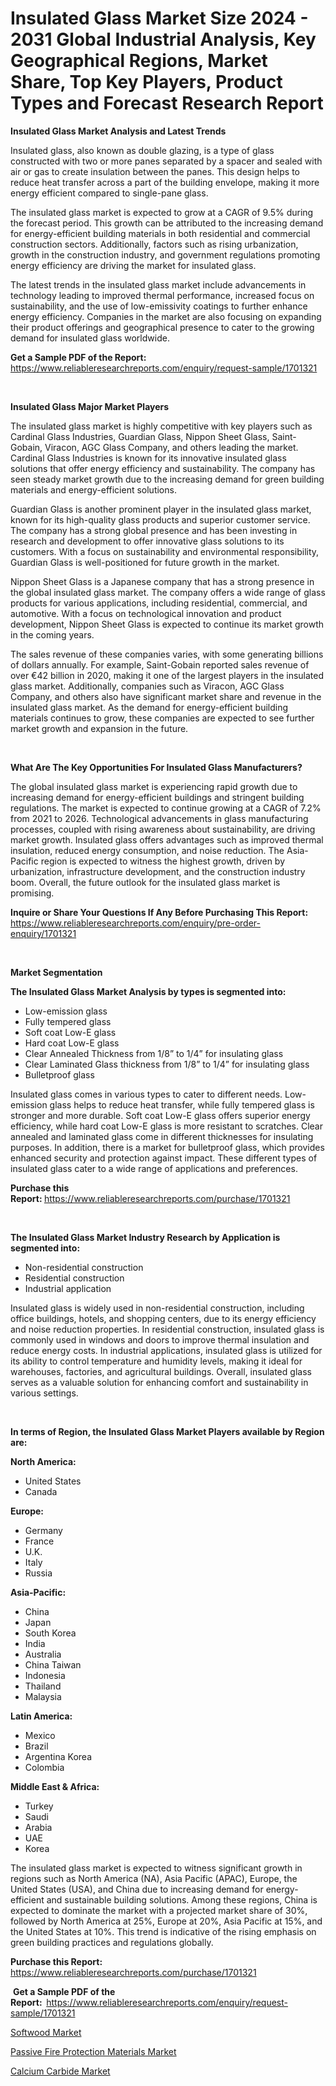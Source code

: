 <p><h1>Insulated Glass Market Size 2024 - 2031 Global Industrial Analysis, Key Geographical Regions, Market Share, Top Key Players, Product Types and Forecast Research Report</h1></p><p><strong>Insulated Glass Market Analysis and Latest Trends</strong></p>
<p><p>Insulated glass, also known as double glazing, is a type of glass constructed with two or more panes separated by a spacer and sealed with air or gas to create insulation between the panes. This design helps to reduce heat transfer across a part of the building envelope, making it more energy efficient compared to single-pane glass.</p><p>The insulated glass market is expected to grow at a CAGR of 9.5% during the forecast period. This growth can be attributed to the increasing demand for energy-efficient building materials in both residential and commercial construction sectors. Additionally, factors such as rising urbanization, growth in the construction industry, and government regulations promoting energy efficiency are driving the market for insulated glass.</p><p>The latest trends in the insulated glass market include advancements in technology leading to improved thermal performance, increased focus on sustainability, and the use of low-emissivity coatings to further enhance energy efficiency. Companies in the market are also focusing on expanding their product offerings and geographical presence to cater to the growing demand for insulated glass worldwide.</p></p>
<p><strong>Get a Sample PDF of the Report:&nbsp;</strong> <a href="https://www.reliableresearchreports.com/enquiry/request-sample/1701321">https://www.reliableresearchreports.com/enquiry/request-sample/1701321</a></p>
<p>&nbsp;</p>
<p><strong>Insulated Glass Major Market Players</strong></p>
<p><p>The insulated glass market is highly competitive with key players such as Cardinal Glass Industries, Guardian Glass, Nippon Sheet Glass, Saint-Gobain, Viracon, AGC Glass Company, and others leading the market. Cardinal Glass Industries is known for its innovative insulated glass solutions that offer energy efficiency and sustainability. The company has seen steady market growth due to the increasing demand for green building materials and energy-efficient solutions.</p><p>Guardian Glass is another prominent player in the insulated glass market, known for its high-quality glass products and superior customer service. The company has a strong global presence and has been investing in research and development to offer innovative glass solutions to its customers. With a focus on sustainability and environmental responsibility, Guardian Glass is well-positioned for future growth in the market.</p><p>Nippon Sheet Glass is a Japanese company that has a strong presence in the global insulated glass market. The company offers a wide range of glass products for various applications, including residential, commercial, and automotive. With a focus on technological innovation and product development, Nippon Sheet Glass is expected to continue its market growth in the coming years.</p><p>The sales revenue of these companies varies, with some generating billions of dollars annually. For example, Saint-Gobain reported sales revenue of over €42 billion in 2020, making it one of the largest players in the insulated glass market. Additionally, companies such as Viracon, AGC Glass Company, and others also have significant market share and revenue in the insulated glass market. As the demand for energy-efficient building materials continues to grow, these companies are expected to see further market growth and expansion in the future.</p></p>
<p>&nbsp;</p>
<p><strong>What Are The Key Opportunities For Insulated Glass Manufacturers?</strong></p>
<p><p>The global insulated glass market is experiencing rapid growth due to increasing demand for energy-efficient buildings and stringent building regulations. The market is expected to continue growing at a CAGR of 7.2% from 2021 to 2026. Technological advancements in glass manufacturing processes, coupled with rising awareness about sustainability, are driving market growth. Insulated glass offers advantages such as improved thermal insulation, reduced energy consumption, and noise reduction. The Asia-Pacific region is expected to witness the highest growth, driven by urbanization, infrastructure development, and the construction industry boom. Overall, the future outlook for the insulated glass market is promising.</p></p>
<p><strong>Inquire or Share Your Questions If Any Before Purchasing This Report:</strong> <a href="https://www.reliableresearchreports.com/enquiry/pre-order-enquiry/1701321">https://www.reliableresearchreports.com/enquiry/pre-order-enquiry/1701321</a></p>
<p>&nbsp;</p>
<p><strong>Market Segmentation</strong></p>
<p><strong>The Insulated Glass Market Analysis by types is segmented into:</strong></p>
<p><ul><li>Low-emission glass</li><li>Fully tempered glass</li><li>Soft coat Low-E glass</li><li>Hard coat Low-E glass</li><li>Clear Annealed Thickness from 1/8” to 1/4” for insulating glass</li><li>Clear Laminated Glass thickness from 1/8” to 1/4” for insulating glass</li><li>Bulletproof glass</li></ul></p>
<p><p>Insulated glass comes in various types to cater to different needs. Low-emission glass helps to reduce heat transfer, while fully tempered glass is stronger and more durable. Soft coat Low-E glass offers superior energy efficiency, while hard coat Low-E glass is more resistant to scratches. Clear annealed and laminated glass come in different thicknesses for insulating purposes. In addition, there is a market for bulletproof glass, which provides enhanced security and protection against impact. These different types of insulated glass cater to a wide range of applications and preferences.</p></p>
<p><strong>Purchase this Report:&nbsp;</strong><a href="https://www.reliableresearchreports.com/purchase/1701321">https://www.reliableresearchreports.com/purchase/1701321</a></p>
<p>&nbsp;</p>
<p><strong>The Insulated Glass Market Industry Research by Application is segmented into:</strong></p>
<p><ul><li>Non-residential construction</li><li>Residential construction</li><li>Industrial application</li></ul></p>
<p><p>Insulated glass is widely used in non-residential construction, including office buildings, hotels, and shopping centers, due to its energy efficiency and noise reduction properties. In residential construction, insulated glass is commonly used in windows and doors to improve thermal insulation and reduce energy costs. In industrial applications, insulated glass is utilized for its ability to control temperature and humidity levels, making it ideal for warehouses, factories, and agricultural buildings. Overall, insulated glass serves as a valuable solution for enhancing comfort and sustainability in various settings.</p></p>
<p>&nbsp;</p>
<p><strong>In terms of Region, the Insulated Glass Market Players available by Region are:</strong></p>
<p>
    <p> <strong> North America: </strong>
        <ul>
            <li>United States</li>
            <li>Canada</li>
        </ul>
        </p> 
    <p> <strong> Europe: </strong>
        <ul>
            <li>Germany</li>
            <li>France</li>
            <li>U.K.</li>
            <li>Italy</li>
            <li>Russia</li>
        </ul>
        </p> 
    <p> <strong> Asia-Pacific: </strong>
        <ul>
            <li>China</li>
            <li>Japan</li>
            <li>South Korea</li>
            <li>India</li>
            <li>Australia</li>
            <li>China Taiwan</li>
            <li>Indonesia</li>
            <li>Thailand</li>
            <li>Malaysia</li>
        </ul>
        </p> 
    <p> <strong> Latin America: </strong>
        <ul>
            <li>Mexico</li>
            <li>Brazil</li>
            <li>Argentina Korea</li>
            <li>Colombia</li>
        </ul>
        </p> 
    <p> <strong> Middle East & Africa: </strong>
        <ul>
            <li>Turkey</li>
            <li>Saudi</li>
            <li>Arabia</li>
            <li>UAE</li>
            <li>Korea</li>
        </ul>
    </p>
    </p>
<p><p>The insulated glass market is expected to witness significant growth in regions such as North America (NA), Asia Pacific (APAC), Europe, the United States (USA), and China due to increasing demand for energy-efficient and sustainable building solutions. Among these regions, China is expected to dominate the market with a projected market share of 30%, followed by North America at 25%, Europe at 20%, Asia Pacific at 15%, and the United States at 10%. This trend is indicative of the rising emphasis on green building practices and regulations globally.</p></p>
<p><strong>Purchase this Report: </strong><a href="https://www.reliableresearchreports.com/purchase/1701321">https://www.reliableresearchreports.com/purchase/1701321</a></p>
<p>&nbsp;<strong>Get a Sample PDF of the Report:&nbsp;&nbsp;</strong><a href="https://www.reliableresearchreports.com/enquiry/request-sample/1701321">https://www.reliableresearchreports.com/enquiry/request-sample/1701321</a></p>
<p><strong></strong></p>
<p><p><a href="https://github.com/jj19131/Market-Research-Report-List-1/blob/main/softwood-market.md">Softwood Market</a></p><p><a href="https://github.com/Sarissaschmalingtr6fz2739/Market-Research-Report-List-1/blob/main/passive-fire-protection-materials-market.md">Passive Fire Protection Materials Market</a></p><p><a href="https://github.com/jodemen/Market-Research-Report-List-1/blob/main/calcium-carbide-market.md">Calcium Carbide Market</a></p></p>